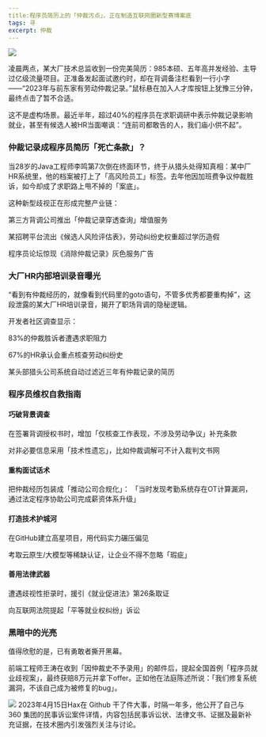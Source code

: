 ```yaml
---
title:程序员简历上的「仲裁污点」，正在制造互联网圈新型赛博案底
tags: 寻
excerpt: 仲裁
---
```




![](https://files.mdnice.com/user/26505/a7469e8f-9352-4e8b-9a00-535178170532.png)

凌晨两点，某大厂技术总监收到一份完美简历：985本硕、五年高并发经验、主导过亿级流量项目。正准备发起面试邀约时，却在背调备注栏看到一行小字——“2023年与前东家有劳动仲裁记录。”鼠标悬在加入人才库按钮上犹豫三分钟，最终点击了暂不合适。

这不是虚构场景。最近半年，超过40%的程序员在求职调研中表示仲裁记录影响就业，甚至有候选人被HR当面嘲讽：“连前司都敢告的人，我们庙小供不起”。

### 仲裁记录成程序员简历「死亡条款」？
当28岁的Java工程师李鸣第7次倒在终面环节，终于从猎头处得知真相：某中厂HR系统里，他的档案被打上了「高风险员工」标签。去年他因加班费争议仲裁胜诉，如今却成了求职路上甩不掉的「案底」。

这种新型歧视正在形成完整产业链：

第三方背调公司推出「仲裁记录穿透查询」增值服务

某招聘平台流出《候选人风险评估表》，劳动纠纷史权重超过学历造假

程序员论坛惊现《消除仲裁记录》灰色服务广告

### 大厂HR内部培训录音曝光

“看到有仲裁经历的，就像看到代码里的goto语句，不管多优秀都要重构掉”，这段泄露的某大厂HR培训录音，揭开了职场背调的隐秘逻辑。

开发者社区调查显示：

83%的仲裁胜诉者遭遇求职阻力

67%的HR承认会重点核查劳动纠纷史

某头部猎头公司系统自动过滤近三年有仲裁记录的简历

### 程序员维权自救指南

#### 巧破背景调查

在签署背调授权书时，增加「仅核查工作表现，不涉及劳动争议」补充条款

对非必要信息采用「技术性遗忘」，比如仲裁调解可不计入裁判文书网

#### 重构面试话术

把仲裁经历包装成「推动公司合规化」：
「当时发现考勤系统存在OT计算漏洞，通过法定程序协助公司完成薪资体系升级」

#### 打造技术护城河

在GitHub建立高星项目，用代码实力碾压偏见

考取云原生/大模型等稀缺认证，让企业不得不忽略「瑕疵」

#### 善用法律武器

遭遇歧视性拒录时，援引《就业促进法》第26条取证

向互联网法院提起「平等就业权纠纷」诉讼

### 黑暗中的光亮

值得欣慰的是，已有勇敢者撕开黑幕。

前端工程师王涛在收到「因仲裁史不予录用」的邮件后，提起全国首例「程序员就业歧视案」，最终获赔8万元并拿下offer。正如他在法庭陈述所说：「我们修复系统漏洞，不该自己成为被修复的bug」。


![](https://files.mdnice.com/user/26505/83b37dc6-e9b6-44d1-b1c6-a0d7021db3f2.png)
2023年4月15日Hax在 Github 干了件大事，时隔一年多，他公开了自己与 360 集团的民事诉讼案件详情，内容包括民事诉讼状、法律文书、证据及最新补充证据，在技术圈内引发强烈关注与讨论。